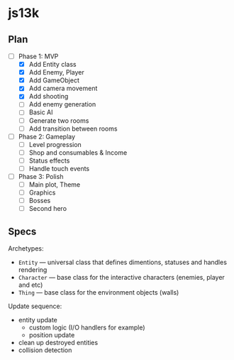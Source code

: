 # js13k

## Plan
- [ ] Phase 1: MVP
  - [x] Add Entity class
  - [x] Add Enemy, Player
  - [x] Add GameObject
  - [x] Add camera movement
  - [x] Add shooting
  - [ ] Add enemy generation
  - [ ] Basic AI
  - [ ] Generate two rooms
  - [ ] Add transition between rooms
- [ ] Phase 2: Gameplay
  - [ ] Level progression
  - [ ] Shop and consumables & Income
  - [ ] Status effects
  - [ ] Handle touch events
- [ ] Phase 3: Polish
  - [ ] Main plot, Theme
  - [ ] Graphics
  - [ ] Bosses
  - [ ] Second hero

## Specs

Archetypes:
- `Entity` — universal class that defines dimentions, statuses and handles rendering
- `Character` — base class for the interactive characters (enemies, player and etc)
- `Thing` — base class for the environment objects (walls)

Update sequence:
- entity update
  - custom logic (I/O handlers for example)
  - position update
- clean up destroyed entities
- collision detection